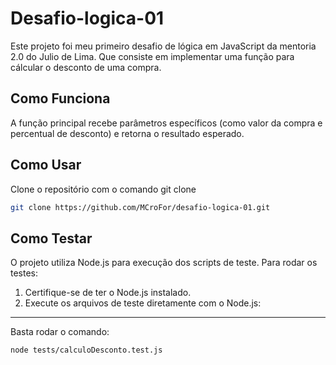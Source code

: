 # Desafio-logica-01

Este projeto foi meu primeiro desafio de lógica em JavaScript da mentoria 2.0 do Julio de Lima. Que consiste em implementar uma função para cálcular o desconto de uma compra.

## Como Funciona

A função principal recebe parâmetros específicos (como valor da compra e percentual de desconto) e retorna o resultado esperado.

## Como Usar

Clone o repositório com o comando git clone

```bash
git clone https://github.com/MCroFor/desafio-logica-01.git
```

## Como Testar

O projeto utiliza Node.js para execução dos scripts de teste. Para rodar os testes:

1. Certifique-se de ter o Node.js instalado.
2. Execute os arquivos de teste diretamente com o Node.js:

---
Basta rodar o comando:

````
node tests/calculoDesconto.test.js
````


